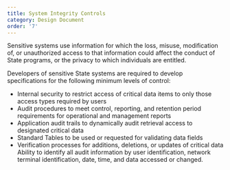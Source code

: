 ```yaml
---
title: System Integrity Controls
category: Design Document
order: '7'
---
```


Sensitive systems use information for which the loss, misuse, modification of, or unauthorized access to that information could affect the conduct of State programs, or the privacy to which individuals are entitled.

Developers of sensitive State systems are required to develop specifications for the following minimum levels of control:

- Internal security to restrict access of critical data items to only those access types required by users
- Audit procedures to meet control, reporting, and retention period requirements for operational and management reports
- Application audit trails to dynamically audit retrieval access to designated critical data
- Standard Tables to be used or requested for validating data fields
- Verification processes for additions, deletions, or updates of critical data
Ability to identify all audit information by user identification, network terminal identification, date, time, and data accessed or changed.

